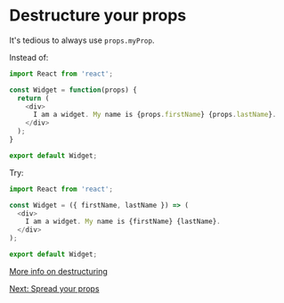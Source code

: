 # Destructure your props

It's tedious to always use `props.myProp`.

Instead of:

```javascript
import React from 'react';

const Widget = function(props) {
  return (
    <div>
      I am a widget. My name is {props.firstName} {props.lastName}.
    </div>
  );
}

export default Widget;
```

Try:

```javascript
import React from 'react';

const Widget = ({ firstName, lastName }) => (
  <div>
    I am a widget. My name is {firstName} {lastName}.
  </div>
);

export default Widget;
```

[More info on destructuring](https://developer.mozilla.org/en-US/docs/Web/JavaScript/Reference/Operators/Destructuring_assignment)

[Next: Spread your props](spread-your-props.md)
